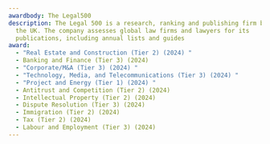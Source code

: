 ```yaml
---
awardbody: The Legal500
description: The Legal 500 is a research, ranking and publishing firm based in
  the UK. The company assesses global law firms and lawyers for its
  publications, including annual lists and guides
award:
  - "Real Estate and Construction (Tier 2) (2024) "
  - Banking and Finance (Tier 3) (2024)
  - "Corporate/M&A (Tier 3) (2024) "
  - "Technology, Media, and Telecommunications (Tier 3) (2024) "
  - "Project and Energy (Tier 1) (2024) "
  - Antitrust and Competition (Tier 2) (2024)
  - Intellectual Property (Tier 2) (2024)
  - Dispute Resolution (Tier 3) (2024)
  - Immigration (Tier 2) (2024)
  - Tax (Tier 2) (2024)
  - Labour and Employment (Tier 3) (2024)
---
```

